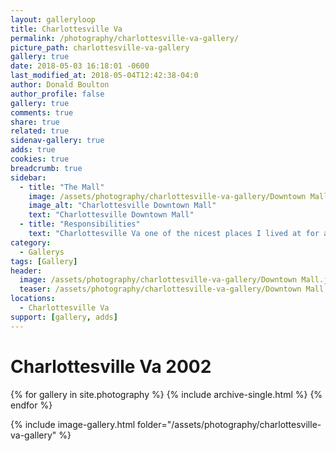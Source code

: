 ```yaml
---
layout: galleryloop
title: Charlottesville Va
permalink: /photography/charlottesville-va-gallery/
picture_path: charlottesville-va-gallery
gallery: true
date: 2018-05-03 16:18:01 -0600
last_modified_at: 2018-05-04T12:42:38-04:0
author: Donald Boulton
author_profile: false
gallery: true
comments: true
share: true
related: true
sidenav-gallery: true
adds: true
cookies: true
breadcrumb: true
sidebar:
  - title: "The Mall"
    image: /assets/photography/charlottesville-va-gallery/Downtown Mall.jpg
    image_alt: "Charlottesville Downtown Mall"
    text: "Charlottesville Downtown Mall"
  - title: "Responsibilities"
    text: "Charlottesville Va one of the nicest places I lived at for about 2 months in 2002, while on the way to Washington DC."
category:
  - Gallerys
tags: [Gallery]
header:
  image: /assets/photography/charlottesville-va-gallery/Downtown Mall.jpg
  teaser: /assets/photography/charlottesville-va-gallery/Downtown Mall.jpg
locations:
  - Charlottesville Va
support: [gallery, adds]
---
```

# Charlottesville Va 2002

{% for gallery in site.photography %}
  {% include archive-single.html %}
{% endfor %}

{% include image-gallery.html folder="/assets/photography/charlottesville-va-gallery" %}